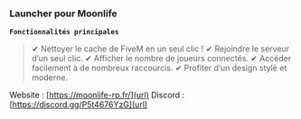 ### Launcher pour Moonlife ###

**`Fonctionnalités principales`**

> ✔ Nettoyer le cache de FiveM en un seul clic !
> ✔ Rejoindre le serveur d’un seul clic.
> ✔ Afficher le nombre de joueurs connectés.
> ✔ Accéder facilement à de nombreux raccourcis.
> ✔ Profiter d’un design stylé et moderne.

Website : [https://moonlife-rp.fr/](url)
Discord : [https://discord.gg/P5t4676YzG](url)


